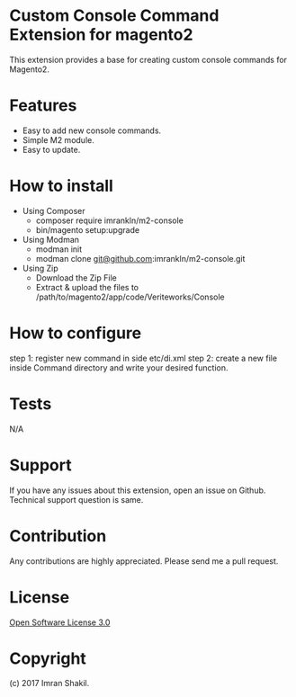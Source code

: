 Custom Console Command Extension for magento2
======================================
This extension provides a base for creating custom console commands for Magento2.


# Features
- Easy to add new console commands.
- Simple M2 module.
- Easy to update.


# How to install
- Using Composer
    - composer require imrankln/m2-console
    - bin/magento setup:upgrade
- Using Modman
    - modman init
    - modman clone git@github.com:imrankln/m2-console.git
- Using Zip
    - Download the Zip File
    - Extract & upload the files to /path/to/magento2/app/code/Veriteworks/Console

# How to configure
step 1: register new command in side etc/di.xml
step 2: create a new file inside Command directory and write your desired function.

# Tests
N/A

# Support

If you have any issues about this extension, open an issue on Github.
Technical support question is same. 

# Contribution

Any contributions are highly appreciated. Please send me a pull request.

# License

[Open Software License 3.0](http://opensource.org/licenses/osl-3.0.php)

# Copyright

(c) 2017 Imran Shakil.